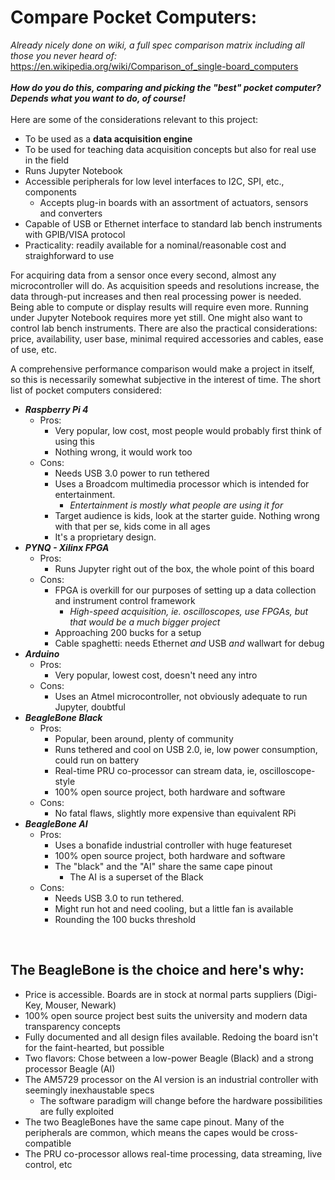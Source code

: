 # Compare Pocket Computers:

*Already nicely done on wiki, a full spec comparison matrix including all those you never heard of:*<br>
https://en.wikipedia.org/wiki/Comparison_of_single-board_computers
<br>
<br>
***How do you do this, comparing and picking the "best" pocket computer? Depends what you want to do, of course!*** 
<br>
<br>
Here are some of the considerations relevant to this project:
- To be used as a **data acquisition engine**
- To be used for teaching data acquisition concepts but also for real use in the field
- Runs Jupyter Notebook
- Accessible peripherals for low level interfaces to I2C, SPI, etc., components
    - Accepts plug-in boards with an assortment of actuators, sensors and converters
- Capable of USB or Ethernet interface to standard lab bench instruments with GPIB/VISA protocol  
- Practicality: readily available for a nominal/reasonable cost and straighforward to use

For acquiring data from a sensor once every second, almost any microcontroller will do. As acquisition speeds and resolutions increase, the data through-put increases and then real processing power is needed. Being able to compute or display results will require even more. Running under Jupyter Notebook requires more yet still. One might also want to control lab bench instruments. There are also the practical considerations: price, availability, user base, minimal required accessories and cables, ease of use, etc.

A comprehensive performance comparison would make a project in itself, so this is necessarily somewhat subjective in the interest of time. The short list of pocket computers considered:

- ***Raspberry Pi 4***
    - Pros:
        - Very popular, low cost, most people would probably first think of using this
        - Nothing wrong, it would work too
    - Cons:
        - Needs USB 3.0 power to run tethered
        - Uses a Broadcom multimedia processor which is intended for entertainment.
            - *Entertainment is mostly what people are using it for*
        - Target audience is kids, look at the starter guide. Nothing wrong with that per se, kids come in all ages
        - It's a proprietary design. 
- ***PYNQ - Xilinx FPGA***
    - Pros:
        - Runs Jupyter right out of the box, the whole point of this board
    - Cons:
        - FPGA is overkill for our purposes of setting up a data collection and instrument control framework 
            - *High-speed acquisition, ie. oscilloscopes, use FPGAs, but that would be a much bigger project* 
        - Approaching 200 bucks for a setup
        - Cable spaghetti: needs Ethernet *and* USB *and* wallwart for debug
- ***Arduino***
    - Pros:
        - Very popular, lowest cost, doesn't need any intro
    - Cons:
        - Uses an Atmel microcontroller, not obviously adequate to run Jupyter, doubtful
- ***BeagleBone Black***
    - Pros:
        - Popular, been around, plenty of community
        - Runs tethered and cool on USB 2.0, ie, low power consumption, could run on battery
        - Real-time PRU co-processor can stream data, ie, oscilloscope-style
        - 100% open source project, both hardware and software
    - Cons:
        - No fatal flaws, slightly more expensive than equivalent RPi
- ***BeagleBone AI***
    - Pros:
        - Uses a bonafide industrial controller with huge featureset
        - 100% open source project, both hardware and software
        - The "black" and the "AI" share the same cape pinout
            - The AI is a superset of the Black
    - Cons:
        - Needs USB 3.0 to run tethered. 
        - Might run hot and need cooling, but a little fan is available
        - Rounding the 100 bucks threshold
<br>

## The BeagleBone is the choice and here's why: <br>
- Price is accessible. Boards are in stock at normal parts suppliers (Digi-Key, Mouser, Newark)
- 100% open source project best suits the university and modern data transparency concepts
- Fully documented and all design files available. Redoing the board isn't for the faint-hearted, but possible
- Two flavors: Chose between a low-power Beagle (Black) and a strong processor Beagle (AI)
- The AM5729 processor on the AI version is an industrial controller with seemingly inexhaustable specs
    - The software paradigm will change before the hardware possibilities are fully exploited
- The two BeagleBones have the same cape pinout. Many of the peripherals are common, which means the capes would be cross-compatible 
- The PRU co-processor allows real-time processing, data streaming, live control, etc


